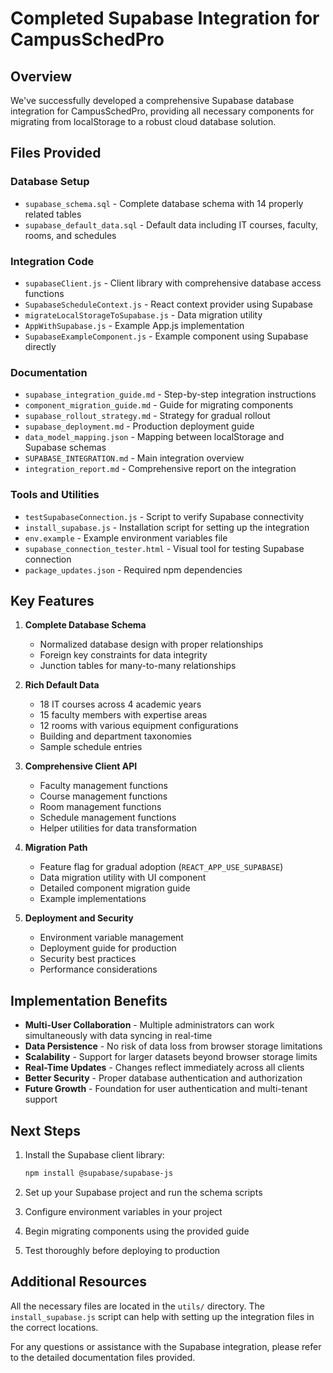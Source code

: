 # Completed Supabase Integration for CampusSchedPro

## Overview

We've successfully developed a comprehensive Supabase database integration for CampusSchedPro, providing all necessary components for migrating from localStorage to a robust cloud database solution.

## Files Provided

### Database Setup
- `supabase_schema.sql` - Complete database schema with 14 properly related tables
- `supabase_default_data.sql` - Default data including IT courses, faculty, rooms, and schedules

### Integration Code
- `supabaseClient.js` - Client library with comprehensive database access functions
- `SupabaseScheduleContext.js` - React context provider using Supabase
- `migrateLocalStorageToSupabase.js` - Data migration utility
- `AppWithSupabase.js` - Example App.js implementation
- `SupabaseExampleComponent.js` - Example component using Supabase directly

### Documentation
- `supabase_integration_guide.md` - Step-by-step integration instructions
- `component_migration_guide.md` - Guide for migrating components
- `supabase_rollout_strategy.md` - Strategy for gradual rollout
- `supabase_deployment.md` - Production deployment guide
- `data_model_mapping.json` - Mapping between localStorage and Supabase schemas
- `SUPABASE_INTEGRATION.md` - Main integration overview
- `integration_report.md` - Comprehensive report on the integration

### Tools and Utilities
- `testSupabaseConnection.js` - Script to verify Supabase connectivity
- `install_supabase.js` - Installation script for setting up the integration
- `env.example` - Example environment variables file
- `supabase_connection_tester.html` - Visual tool for testing Supabase connection
- `package_updates.json` - Required npm dependencies

## Key Features

1. **Complete Database Schema**
   - Normalized database design with proper relationships
   - Foreign key constraints for data integrity
   - Junction tables for many-to-many relationships

2. **Rich Default Data**
   - 18 IT courses across 4 academic years
   - 15 faculty members with expertise areas
   - 12 rooms with various equipment configurations
   - Building and department taxonomies
   - Sample schedule entries

3. **Comprehensive Client API**
   - Faculty management functions
   - Course management functions
   - Room management functions
   - Schedule management functions
   - Helper utilities for data transformation

4. **Migration Path**
   - Feature flag for gradual adoption (`REACT_APP_USE_SUPABASE`)
   - Data migration utility with UI component
   - Detailed component migration guide
   - Example implementations

5. **Deployment and Security**
   - Environment variable management
   - Deployment guide for production
   - Security best practices
   - Performance considerations

## Implementation Benefits

- **Multi-User Collaboration** - Multiple administrators can work simultaneously with data syncing in real-time
- **Data Persistence** - No risk of data loss from browser storage limitations
- **Scalability** - Support for larger datasets beyond browser storage limits
- **Real-Time Updates** - Changes reflect immediately across all clients
- **Better Security** - Proper database authentication and authorization
- **Future Growth** - Foundation for user authentication and multi-tenant support

## Next Steps

1. Install the Supabase client library:
   ```bash
   npm install @supabase/supabase-js
   ```

2. Set up your Supabase project and run the schema scripts

3. Configure environment variables in your project

4. Begin migrating components using the provided guide

5. Test thoroughly before deploying to production

## Additional Resources

All the necessary files are located in the `utils/` directory. The `install_supabase.js` script can help with setting up the integration files in the correct locations.

For any questions or assistance with the Supabase integration, please refer to the detailed documentation files provided.

